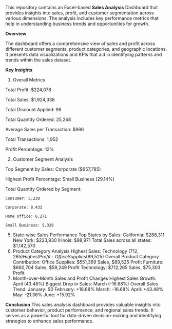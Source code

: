 This repository contains an Excel-based **Sales Analysis** Dashboard that provides insights into sales, profit, and customer segmentation across various dimensions. The analysis includes key performance metrics that help in understanding business trends and opportunities for growth.

**Overview**

The dashboard offers a comprehensive view of sales and profit across different customer segments, product categories, and geographic locations. It presents data visualizations and KPIs that aid in identifying patterns and trends within the sales dataset.

**Key Insights**
1. Overall Metrics

Total Profit: $224,078

Total Sales: $1,924,338

Total Discount Applied: 96

Total Quantity Ordered: 25,268

Average Sales per Transaction: $986

Total Transactions: 1,952

Profit Percentage: 12%

2. Customer Segment Analysis

Top Segment by Sales: Corporate ($657,785)

Highest Profit Percentage: Small Business (29.14%)

Total Quantity Ordered by Segment:

    Consumer: 5,238
  
    Corporate: 8,431
  
    Home Office: 6,271
  
    Small Business: 5,328

5. State-wise Sales Performance
Top States by Sales:
California: $288,311
New York: $223,930
Illinois: $98,971
Total Sales across all states: $1,142,570
6. Product Category Analysis
Highest Sales: Technology ($712,265)
Highest Profit: Office Supplies ($89,525)
Overall Product Category Contribution:
Office Supplies: $551,369 Sales, $89,525 Profit
Furniture: $660,704 Sales, $59,249 Profit
Technology: $712,265 Sales, $75,303 Profit
7. Month-over-Month Sales and Profit Changes
Highest Sales Growth: April (43.48%)
Biggest Drop in Sales: March (-16.68%)
Overall Sales Trend:
January: $0
February: +18.68%
March: -16.68%
April: +43.48%
May: -21.36%
June: +15.92%

**Conclusion**
This sales analysis dashboard provides valuable insights into customer behavior, product performance, and regional sales trends. It serves as a powerful tool for data-driven decision-making and identifying strategies to enhance sales performance.

